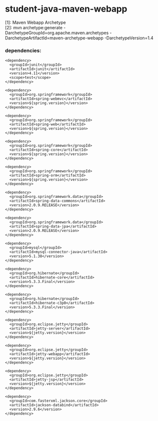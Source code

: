 # student-java-maven-webapp
[1]: Maven Webapp Archetype  
[2]: mvn archetype:generate -DarchetypeGroupId=org.apache.maven.archetypes -DarchetypeArtifactId=maven-archetype-webapp -DarchetypeVersion=1.4
### dependencies:
<dependencies>

    <dependency>
      <groupId>junit</groupId>
      <artifactId>junit</artifactId>
      <version>4.11</version>
      <scope>test</scope>
    </dependency>
    
    <dependency>
      <groupId>org.springframework</groupId>
      <artifactId>spring-webmvc</artifactId>
      <version>${spring.version}</version>
    </dependency>
    
    <dependency>
      <groupId>org.springframework</groupId>
      <artifactId>spring-web</artifactId>
      <version>${spring.version}</version>
    </dependency>
    
    <dependency>
      <groupId>org.springframework</groupId>
      <artifactId>spring-core</artifactId>
      <version>${spring.version}</version>
    </dependency>
    
    <dependency>
      <groupId>org.springframework</groupId>
      <artifactId>spring-orm</artifactId>
      <version>${spring.version}</version>
    </dependency>
    
    <dependency>
      <groupId>org.springframework.data</groupId>
      <artifactId>spring-data-commons</artifactId>
      <version>2.0.9.RELEASE</version>
    </dependency>
    
    <dependency>
      <groupId>org.springframework.data</groupId>
      <artifactId>spring-data-jpa</artifactId>
      <version>2.0.9.RELEASE</version>
    </dependency>
    
    <dependency>
      <groupId>mysql</groupId>
      <artifactId>mysql-connector-java</artifactId>
      <version>5.1.38</version>
    </dependency>
    
    <dependency>
      <groupId>org.hibernate</groupId>
      <artifactId>hibernate-core</artifactId>
      <version>5.3.3.Final</version>
    </dependency>
    
    <dependency>
      <groupId>org.hibernate</groupId>
      <artifactId>hibernate-c3p0</artifactId>
      <version>5.3.3.Final</version>
    </dependency>
    
    <dependency>
      <groupId>org.eclipse.jetty</groupId>
      <artifactId>jetty-server</artifactId>
      <version>${jetty.version}</version>
    </dependency>
    
    <dependency>
      <groupId>org.eclipse.jetty</groupId>
      <artifactId>jetty-webapp</artifactId>
      <version>${jetty.version}</version>
    </dependency>
    
    <dependency>
      <groupId>org.eclipse.jetty</groupId>
      <artifactId>jetty-jsp</artifactId>
      <version>${jetty.version}</version>
    </dependency>
    
    <dependency>
      <groupId>com.fasterxml.jackson.core</groupId>
      <artifactId>jackson-databind</artifactId>
      <version>2.9.6</version>
    </dependency>
    
  </dependencies>
